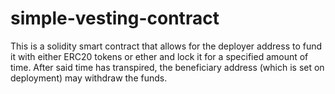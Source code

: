 # simple-vesting-contract
This is a solidity smart contract that allows for the deployer address to fund it with either ERC20 tokens or ether and lock it for a specified amount of time.
After said time has transpired, the beneficiary address (which is set on deployment) may withdraw the funds. 
